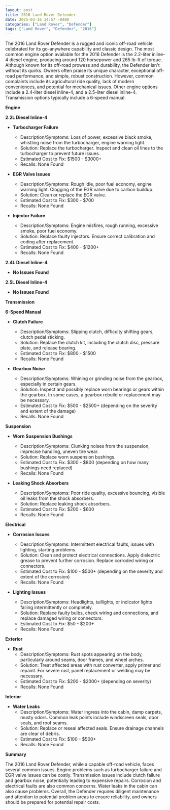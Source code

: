 ```yaml
---
layout: post
title: 2016 Land Rover Defender
date: 2025-03-16 14:57 -0400
categories: ["Land Rover", "Defender"]
tags: ["Land Rover", "Defender", "2016"]
---
```

The 2016 Land Rover Defender is a rugged and iconic off-road vehicle celebrated for its go-anywhere capability and classic design. The most common engine option available for the 2016 Defender is the 2.2-liter inline-4 diesel engine, producing around 120 horsepower and 265 lb-ft of torque. Although known for its off-road prowess and durability, the Defender isn't without its quirks. Owners often praise its unique character, exceptional off-road performance, and simple, robust construction. However, common complaints include its agricultural ride quality, lack of modern conveniences, and potential for mechanical issues. Other engine options include a 2.4-liter diesel inline-4, and a 2.5-liter diesel inline-4. Transmission options typically include a 6-speed manual.

**Engine**

**2.2L Diesel Inline-4**

*   **Turbocharger Failure**
    *   Description/Symptoms: Loss of power, excessive black smoke, whistling noise from the turbocharger, engine warning light.
    *   Solution: Replace the turbocharger. Inspect and clean oil lines to the turbocharger to prevent future issues.
    *   Estimated Cost to Fix: $1500 - $3000+
    *   Recalls: None Found

*   **EGR Valve Issues**
    *   Description/Symptoms: Rough idle, poor fuel economy, engine warning light. Clogging of the EGR valve due to carbon buildup.
    *   Solution: Clean or replace the EGR valve.
    *   Estimated Cost to Fix: $300 - $700
    *   Recalls: None Found

*   **Injector Failure**
    *   Description/Symptoms: Engine misfires, rough running, excessive smoke, poor fuel economy.
    *   Solution: Replace faulty injectors. Ensure correct calibration and coding after replacement.
    *   Estimated Cost to Fix: $400 - $1200+
    *   Recalls: None Found

**2.4L Diesel Inline-4**

*   **No Issues Found**

**2.5L Diesel Inline-4**

*   **No Issues Found**

**Transmission**

**6-Speed Manual**

*   **Clutch Failure**
    *   Description/Symptoms: Slipping clutch, difficulty shifting gears, clutch pedal sticking.
    *   Solution: Replace the clutch kit, including the clutch disc, pressure plate, and release bearing.
    *   Estimated Cost to Fix: $800 - $1500
    *   Recalls: None Found

*   **Gearbox Noise**
    *   Description/Symptoms: Whining or grinding noise from the gearbox, especially in certain gears.
    *   Solution: Inspect and possibly replace worn bearings or gears within the gearbox. In some cases, a gearbox rebuild or replacement may be necessary.
    *   Estimated Cost to Fix: $500 - $2500+ (depending on the severity and extent of the damage)
    *   Recalls: None Found

**Suspension**

*   **Worn Suspension Bushings**
    *   Description/Symptoms: Clunking noises from the suspension, imprecise handling, uneven tire wear.
    *   Solution: Replace worn suspension bushings.
    *   Estimated Cost to Fix: $300 - $800 (depending on how many bushings need replaced)
    *   Recalls: None Found

*   **Leaking Shock Absorbers**
    *   Description/Symptoms: Poor ride quality, excessive bouncing, visible oil leaks from the shock absorbers.
    *   Solution: Replace leaking shock absorbers.
    *   Estimated Cost to Fix: $200 - $600
    *   Recalls: None Found

**Electrical**

*   **Corrosion Issues**
    *   Description/Symptoms: Intermittent electrical faults, issues with lighting, starting problems.
    *   Solution: Clean and protect electrical connections. Apply dielectric grease to prevent further corrosion. Replace corroded wiring or connectors.
    *   Estimated Cost to Fix: $100 - $500+ (depending on the severity and extent of the corrosion)
    *   Recalls: None Found

*   **Lighting Issues**
    *   Description/Symptoms: Headlights, taillights, or indicator lights failing intermittently or completely.
    *   Solution: Replace faulty bulbs, check wiring and connections, and replace damaged wiring or connectors.
    *   Estimated Cost to Fix: $50 - $200+
    *   Recalls: None Found

**Exterior**

*   **Rust**
    *   Description/Symptoms: Rust spots appearing on the body, particularly around seams, door frames, and wheel arches.
    *   Solution: Treat affected areas with rust converter, apply primer and repaint. For severe rust, panel replacement or welding may be necessary.
    *   Estimated Cost to Fix: $200 - $2000+ (depending on severity)
    *   Recalls: None Found

**Interior**

*   **Water Leaks**
    *   Description/Symptoms: Water ingress into the cabin, damp carpets, musty odors. Common leak points include windscreen seals, door seals, and roof seams.
    *   Solution: Replace or reseal affected seals. Ensure drainage channels are clear of debris.
    *   Estimated Cost to Fix: $100 - $500+
    *   Recalls: None Found

**Summary**

The 2016 Land Rover Defender, while a capable off-road vehicle, faces several common issues. Engine problems such as turbocharger failure and EGR valve issues can be costly. Transmission issues include clutch failure and gearbox noise, potentially leading to expensive repairs. Corrosion and electrical faults are also common concerns. Water leaks in the cabin can also cause problems. Overall, the Defender requires diligent maintenance and attention to potential problem areas to ensure reliability, and owners should be prepared for potential repair costs.

